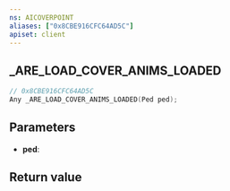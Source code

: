```yaml
---
ns: AICOVERPOINT
aliases: ["0x8CBE916CFC64AD5C"]
apiset: client
---
```

## _ARE_LOAD_COVER_ANIMS_LOADED

```c
// 0x8CBE916CFC64AD5C
Any _ARE_LOAD_COVER_ANIMS_LOADED(Ped ped);
```


## Parameters
* **ped**:

## Return value

